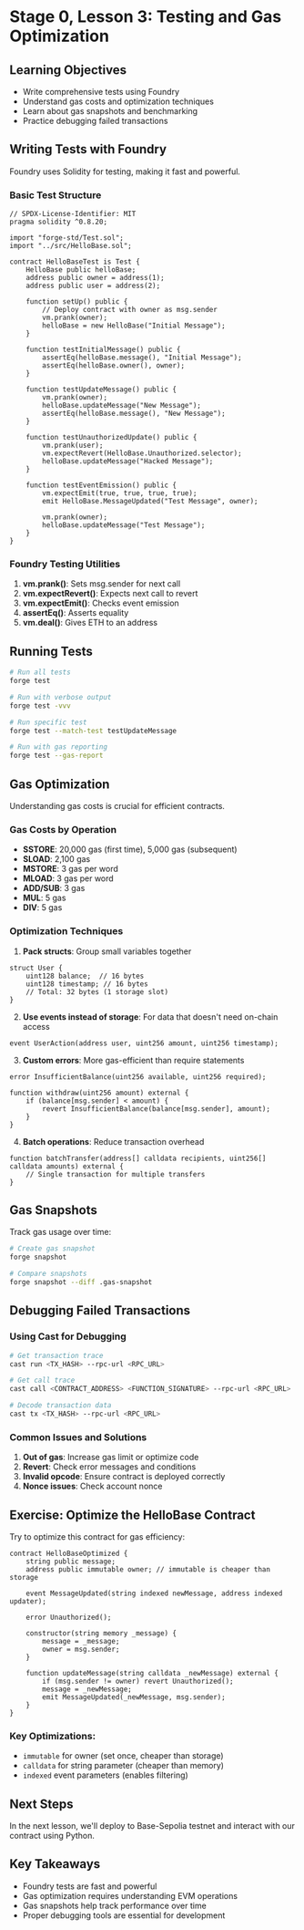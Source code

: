 # Stage 0, Lesson 3: Testing and Gas Optimization

## Learning Objectives
- Write comprehensive tests using Foundry
- Understand gas costs and optimization techniques
- Learn about gas snapshots and benchmarking
- Practice debugging failed transactions

## Writing Tests with Foundry

Foundry uses Solidity for testing, making it fast and powerful.

### Basic Test Structure

```solidity
// SPDX-License-Identifier: MIT
pragma solidity ^0.8.20;

import "forge-std/Test.sol";
import "../src/HelloBase.sol";

contract HelloBaseTest is Test {
    HelloBase public helloBase;
    address public owner = address(1);
    address public user = address(2);

    function setUp() public {
        // Deploy contract with owner as msg.sender
        vm.prank(owner);
        helloBase = new HelloBase("Initial Message");
    }

    function testInitialMessage() public {
        assertEq(helloBase.message(), "Initial Message");
        assertEq(helloBase.owner(), owner);
    }

    function testUpdateMessage() public {
        vm.prank(owner);
        helloBase.updateMessage("New Message");
        assertEq(helloBase.message(), "New Message");
    }

    function testUnauthorizedUpdate() public {
        vm.prank(user);
        vm.expectRevert(HelloBase.Unauthorized.selector);
        helloBase.updateMessage("Hacked Message");
    }

    function testEventEmission() public {
        vm.expectEmit(true, true, true, true);
        emit HelloBase.MessageUpdated("Test Message", owner);

        vm.prank(owner);
        helloBase.updateMessage("Test Message");
    }
}
```

### Foundry Testing Utilities

1. **vm.prank()**: Sets msg.sender for next call
2. **vm.expectRevert()**: Expects next call to revert
3. **vm.expectEmit()**: Checks event emission
4. **assertEq()**: Asserts equality
5. **vm.deal()**: Gives ETH to an address

## Running Tests

```bash
# Run all tests
forge test

# Run with verbose output
forge test -vvv

# Run specific test
forge test --match-test testUpdateMessage

# Run with gas reporting
forge test --gas-report
```

## Gas Optimization

Understanding gas costs is crucial for efficient contracts.

### Gas Costs by Operation
- **SSTORE**: 20,000 gas (first time), 5,000 gas (subsequent)
- **SLOAD**: 2,100 gas
- **MSTORE**: 3 gas per word
- **MLOAD**: 3 gas per word
- **ADD/SUB**: 3 gas
- **MUL**: 5 gas
- **DIV**: 5 gas

### Optimization Techniques

1. **Pack structs**: Group small variables together
```solidity
struct User {
    uint128 balance;  // 16 bytes
    uint128 timestamp; // 16 bytes
    // Total: 32 bytes (1 storage slot)
}
```

2. **Use events instead of storage**: For data that doesn't need on-chain access
```solidity
event UserAction(address user, uint256 amount, uint256 timestamp);
```

3. **Custom errors**: More gas-efficient than require statements
```solidity
error InsufficientBalance(uint256 available, uint256 required);

function withdraw(uint256 amount) external {
    if (balance[msg.sender] < amount) {
        revert InsufficientBalance(balance[msg.sender], amount);
    }
}
```

4. **Batch operations**: Reduce transaction overhead
```solidity
function batchTransfer(address[] calldata recipients, uint256[] calldata amounts) external {
    // Single transaction for multiple transfers
}
```

## Gas Snapshots

Track gas usage over time:

```bash
# Create gas snapshot
forge snapshot

# Compare snapshots
forge snapshot --diff .gas-snapshot
```

## Debugging Failed Transactions

### Using Cast for Debugging

```bash
# Get transaction trace
cast run <TX_HASH> --rpc-url <RPC_URL>

# Get call trace
cast call <CONTRACT_ADDRESS> <FUNCTION_SIGNATURE> --rpc-url <RPC_URL>

# Decode transaction data
cast tx <TX_HASH> --rpc-url <RPC_URL>
```

### Common Issues and Solutions

1. **Out of gas**: Increase gas limit or optimize code
2. **Revert**: Check error messages and conditions
3. **Invalid opcode**: Ensure contract is deployed correctly
4. **Nonce issues**: Check account nonce

## Exercise: Optimize the HelloBase Contract

Try to optimize this contract for gas efficiency:

```solidity
contract HelloBaseOptimized {
    string public message;
    address public immutable owner; // immutable is cheaper than storage

    event MessageUpdated(string indexed newMessage, address indexed updater);

    error Unauthorized();

    constructor(string memory _message) {
        message = _message;
        owner = msg.sender;
    }

    function updateMessage(string calldata _newMessage) external {
        if (msg.sender != owner) revert Unauthorized();
        message = _newMessage;
        emit MessageUpdated(_newMessage, msg.sender);
    }
}
```

### Key Optimizations:
- `immutable` for owner (set once, cheaper than storage)
- `calldata` for string parameter (cheaper than memory)
- `indexed` event parameters (enables filtering)

## Next Steps
In the next lesson, we'll deploy to Base-Sepolia testnet and interact with our contract using Python.

## Key Takeaways
- Foundry tests are fast and powerful
- Gas optimization requires understanding EVM operations
- Gas snapshots help track performance over time
- Proper debugging tools are essential for development
